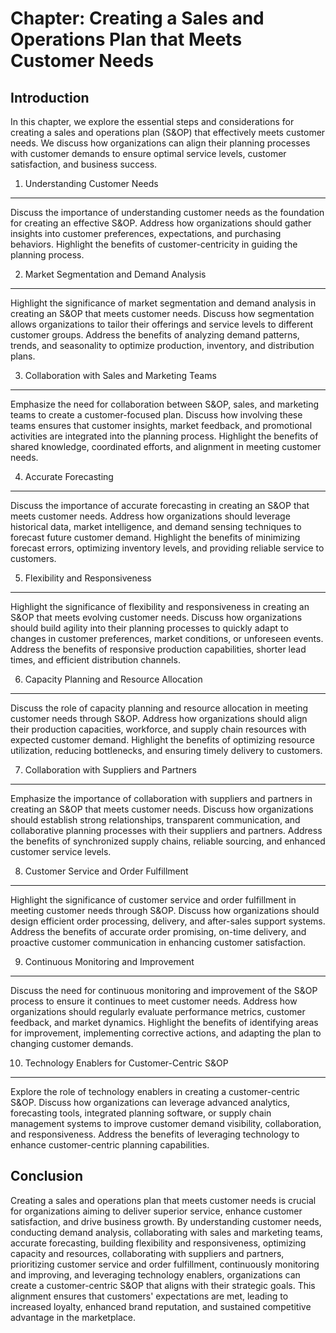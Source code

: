 Chapter: Creating a Sales and Operations Plan that Meets Customer Needs
=======================================================================

Introduction
------------

In this chapter, we explore the essential steps and considerations for creating a sales and operations plan (S\&OP) that effectively meets customer needs. We discuss how organizations can align their planning processes with customer demands to ensure optimal service levels, customer satisfaction, and business success.

1. Understanding Customer Needs
-------------------------------

Discuss the importance of understanding customer needs as the foundation for creating an effective S\&OP. Address how organizations should gather insights into customer preferences, expectations, and purchasing behaviors. Highlight the benefits of customer-centricity in guiding the planning process.

2. Market Segmentation and Demand Analysis
------------------------------------------

Highlight the significance of market segmentation and demand analysis in creating an S\&OP that meets customer needs. Discuss how segmentation allows organizations to tailor their offerings and service levels to different customer groups. Address the benefits of analyzing demand patterns, trends, and seasonality to optimize production, inventory, and distribution plans.

3. Collaboration with Sales and Marketing Teams
-----------------------------------------------

Emphasize the need for collaboration between S\&OP, sales, and marketing teams to create a customer-focused plan. Discuss how involving these teams ensures that customer insights, market feedback, and promotional activities are integrated into the planning process. Highlight the benefits of shared knowledge, coordinated efforts, and alignment in meeting customer needs.

4. Accurate Forecasting
-----------------------

Discuss the importance of accurate forecasting in creating an S\&OP that meets customer needs. Address how organizations should leverage historical data, market intelligence, and demand sensing techniques to forecast future customer demand. Highlight the benefits of minimizing forecast errors, optimizing inventory levels, and providing reliable service to customers.

5. Flexibility and Responsiveness
---------------------------------

Highlight the significance of flexibility and responsiveness in creating an S\&OP that meets evolving customer needs. Discuss how organizations should build agility into their planning processes to quickly adapt to changes in customer preferences, market conditions, or unforeseen events. Address the benefits of responsive production capabilities, shorter lead times, and efficient distribution channels.

6. Capacity Planning and Resource Allocation
--------------------------------------------

Discuss the role of capacity planning and resource allocation in meeting customer needs through S\&OP. Address how organizations should align their production capacities, workforce, and supply chain resources with expected customer demand. Highlight the benefits of optimizing resource utilization, reducing bottlenecks, and ensuring timely delivery to customers.

7. Collaboration with Suppliers and Partners
--------------------------------------------

Emphasize the importance of collaboration with suppliers and partners in creating an S\&OP that meets customer needs. Discuss how organizations should establish strong relationships, transparent communication, and collaborative planning processes with their suppliers and partners. Address the benefits of synchronized supply chains, reliable sourcing, and enhanced customer service levels.

8. Customer Service and Order Fulfillment
-----------------------------------------

Highlight the significance of customer service and order fulfillment in meeting customer needs through S\&OP. Discuss how organizations should design efficient order processing, delivery, and after-sales support systems. Address the benefits of accurate order promising, on-time delivery, and proactive customer communication in enhancing customer satisfaction.

9. Continuous Monitoring and Improvement
----------------------------------------

Discuss the need for continuous monitoring and improvement of the S\&OP process to ensure it continues to meet customer needs. Address how organizations should regularly evaluate performance metrics, customer feedback, and market dynamics. Highlight the benefits of identifying areas for improvement, implementing corrective actions, and adapting the plan to changing customer demands.

10. Technology Enablers for Customer-Centric S\&OP
--------------------------------------------------

Explore the role of technology enablers in creating a customer-centric S\&OP. Discuss how organizations can leverage advanced analytics, forecasting tools, integrated planning software, or supply chain management systems to improve customer demand visibility, collaboration, and responsiveness. Address the benefits of leveraging technology to enhance customer-centric planning capabilities.

Conclusion
----------

Creating a sales and operations plan that meets customer needs is crucial for organizations aiming to deliver superior service, enhance customer satisfaction, and drive business growth. By understanding customer needs, conducting demand analysis, collaborating with sales and marketing teams, accurate forecasting, building flexibility and responsiveness, optimizing capacity and resources, collaborating with suppliers and partners, prioritizing customer service and order fulfillment, continuously monitoring and improving, and leveraging technology enablers, organizations can create a customer-centric S\&OP that aligns with their strategic goals. This alignment ensures that customers' expectations are met, leading to increased loyalty, enhanced brand reputation, and sustained competitive advantage in the marketplace.
